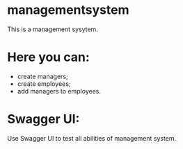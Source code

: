 # managementsystem
This is a management sysytem.

# Here you can:
- create managers;
- create employees;
- add managers to employees.

# Swagger UI:
Use Swagger UI to test all abilities of management system.


